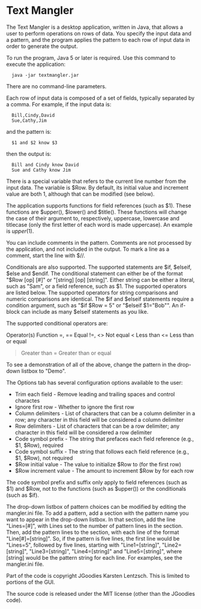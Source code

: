 # Text Mangler
The Text Mangler is a desktop application, written in Java, that allows a user to perform operations on rows of data. You specify the input data and a pattern, and the program applies the pattern to each row of input data in order to generate the output.

To run the program, Java 5 or later is required. Use this command to execute the application:

```
  java -jar textmangler.jar
```

There are no command-line parameters.

Each row of input data is composed of a set of fields, typically separated by a comma. For example, if the input data is:

```
  Bill,Cindy,David
  Sue,Cathy,Jim
```        
and the pattern is:

```
  $1 and $2 know $3
```

then the output is:

```
  Bill and Cindy know David
  Sue and Cathy know Jim
```

There is a special variable that refers to the current line number from the input data. The variable is $Row. By default, its initial value and increment value are both 1, although that can be modified (see below).

The application supports functions for field references (such as $1). These functions are $upper(), $lower() and $title(). These functions will change the case of their argument to, respectively, uppercase, lowercase and titlecase (only the first letter of each word is made uppercase). An example is $upper($1).

You can include comments in the pattern. Comments are not processed by the application, and not included in the output. To mark a line as a comment, start the line with $//.

Conditionals are also supported. The supported statements are $if, $elseif, $else and $endif. The conditional statement can either be of the format "$Row [op] [#]" or "[string] [op] [string]". Either string can be either a literal, such as "Sam", or a field reference, such as $1. The supported operators are listed below. The supported operators for string comparisons and numeric comparisons are identical. The $if and $elseif statements require a condition argument, such as "$if $Row = 5" or "$elseif $1="Bob"". An if-block can include as many $elseif statements as you like.

The supported conditional operators are:

Operator(s)	Function
=, ==	Equal
!=, <>	Not equal
<	Less than
<=	Less than or equal
>	Greater than
>=	Greater than or equal

To see a demonstration of all of the above, change the pattern in the drop-down listbox to "Demo".

The Options tab has several configuration options available to the user:

* Trim each field - Remove leading and trailing spaces and control charactes
* Ignore first row - Whether to ignore the first row
* Column delimiters - List of characters that can be a column delimiter in a row; any character in this field will be considered a column delimiter
* Row delimiters - List of characters that can be a row delimiter; any character in this field will be considered a row delimiter
* Code symbol prefix - The string that prefaces each field reference (e.g., $1, $Row), required
* Code symbol suffix - The string that follows each field reference (e.g., $1, $Row), not required
* $Row initial value - The value to initialize $Row to (for the first row)
* $Row increment value - The amount to increment $Row by for each row

The code symbol prefix and suffix only apply to field references (such as $1) and $Row, not to the functions (such as $upper()) or the conditionals (such as $if).

The drop-down listbox of pattern choices can be modified by editing the mangler.ini file. To add a pattern, add a section with the pattern name you want to appear in the drop-down listbox. In that section, add the line "Lines=[#]", with Lines set to the number of pattern lines in the section. Then, add the pattern lines to the section, with each line of the format "Line[#]=[string]". So, if the pattern is five lines, the first line would be "Lines=5", followed by five lines, starting with "Line1=[string]", "Line2=[string]", "Line3=[string]", "Line4=[string]" and "Line5=[string]", where [string] would be the pattern string for each line. For examples, see the mangler.ini file.

Part of the code is copyright JGoodies Karsten Lentzsch. This is limited to portions of the GUI.

The source code is released under the MIT license (other than the JGoodies code).
